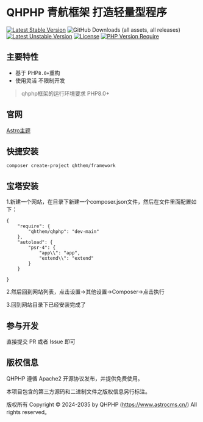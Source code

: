 
# QHPHP 青航框架 打造轻量型程序

[![Latest Stable Version](http://poser.pugx.org/qhthem/qhphp/v)](https://packagist.org/packages/qhthem/qhphp) 
![GitHub Downloads (all assets, all releases)](https://img.shields.io/github/downloads/qhthem/qhphp/total)
[![Latest Unstable Version](http://poser.pugx.org/qhthem/qhphp/v/unstable)](https://packagist.org/packages/qhthem/qhphp) 
[![License](http://poser.pugx.org/qhthem/qhphp/license)](https://packagist.org/packages/qhthem/qhphp) 
[![PHP Version Require](http://poser.pugx.org/qhthem/qhphp/require/php)](https://packagist.org/packages/qhthem/qhphp)

## 主要特性

- 基于 PHP`8.0+`重构
- 使用灵活 不限制开发

> qhphp框架的运行环境要求 PHP8.0+

## 官网

[Astro主题](https://www.astrocms.cn/)


## 快捷安装

```
composer create-project qhthem/framework
```
## 宝塔安装

1.新建一个网站，在目录下新建一个composer.json文件，然后在文件里面配置如下：

```
{
    "require": {
        "qhthem/qhphp": "dev-main"
    },
    "autoload": {
        "psr-4": {
            "app\\": "app",
            "extend\\": "extend"
        }
    }
    
}
```
2.然后回到网站列表，点击设置->其他设置->Composer->点击执行

3.回到网站目录下已经安装完成了


## 参与开发

直接提交 PR 或者 Issue 即可

## 版权信息

QHPHP 遵循 Apache2 开源协议发布，并提供免费使用。

本项目包含的第三方源码和二进制文件之版权信息另行标注。

版权所有 Copyright © 2024-2035 by 	QHPHP (https://www.astrocms.cn/) All rights reserved。


